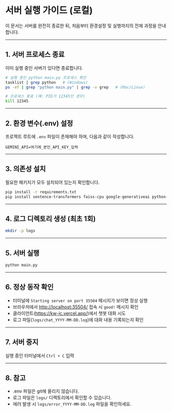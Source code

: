 # 서버 실행 가이드 (로컬)

이 문서는 서버를 완전히 종료한 뒤, 처음부터 환경설정 및 실행까지의 전체 과정을 안내합니다.

---

## 1. 서버 프로세스 종료

이미 실행 중인 서버가 있다면 종료합니다.

```bash
# 실행 중인 python main.py 프로세스 확인
tasklist | grep python   # (Windows)
ps -ef | grep "python main.py" | grep -v grep   # (Mac/Linux)

# 프로세스 종료 (예: PID가 12345인 경우)
kill 12345
```

---

## 2. 환경 변수(.env) 설정

프로젝트 루트에 `.env` 파일이 존재해야 하며, 다음과 같이 작성합니다.

```
GEMINI_API=여기에_본인_API_KEY_입력
```

---

## 3. 의존성 설치

필요한 패키지가 모두 설치되어 있는지 확인합니다.

```bash
pip install -r requirements.txt
pip install sentence-transformers faiss-cpu google-generativeai python-dotenv
```

---

## 4. 로그 디렉토리 생성 (최초 1회)

```bash
mkdir -p logs
```

---

## 5. 서버 실행

```bash
python main.py
```

---

## 6. 정상 동작 확인

- 터미널에 `Starting server on port 35504` 메시지가 보이면 정상 실행
- 브라우저에서 [http://localhost:35504/](http://localhost:35504/) 접속 시 `good!` 메시지 확인
- 클라이언트(https://kw-ic.vercel.app/)에서 챗봇 대화 시도
- 로그 파일(`logs/chat_YYYY-MM-DD.log`)에 대화 내용 기록되는지 확인

---

## 7. 서버 중지

실행 중인 터미널에서 `Ctrl + C` 입력

---

## 8. 참고

- .env 파일은 git에 올리지 않습니다.
- 로그 파일은 `logs/` 디렉토리에서 확인할 수 있습니다.
- 에러 발생 시 `logs/error_YYYY-MM-DD.log` 파일을 확인하세요.

